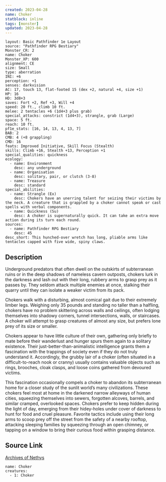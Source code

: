 ```yaml
---
created: 2023-04-28
name: Choker
statblock: inline
tags: [monster]
updated: 2023-04-28
---
```

```statblock
layout: Basic Pathfinder 1e Layout
source: "Pathfinder RPG Bestiary"
Monster_CR: 2
name: Choker
Monster_XP: 600
alignment: CE
size: Small
type: aberration
INI: +6
perception: +1
senses: darkvision
AC: 17, touch 13, flat-footed 15 (dex +2, natural +4, size +1)
HP: 16
HD: 3d8+3
saves: Fort +2, Ref +3, Will +4
speed: 20 ft., climb 10 ft.
melee: 2 tentacles +6 (1d4+3 plus grab)
special_attacks: constrict (1d4+3), strangle, grab (Large)
space: 5 ft.
reach: 10 ft.
pf1e_stats: [16, 14, 13, 4, 13, 7]
BAB: 2
CMB: 4 (+8 grappling)
CMD: 16
feats: Improved Initiative, Skill Focus (Stealth)
skills: Climb +16, Stealth +13, Perception +1
special_qualities: quickness
ecology:
  - name: Environment
    desc: any underground
  - name: Organisation
    desc: solitary, pair, or clutch (3-8)
  - name: Treasure
    desc: standard
special_abilities:
  - name: Strangle (Ex)
    desc: Chokers have an unerring talent for seizing their victims by the neck. A creature that is grappled by a choker cannot speak or cast spells with verbal components.
  - name: Quickness (Su)
    desc: A choker is supernaturally quick. It can take an extra move action during its turn each round.
sources:
  - name: Pathfinder RPG Bestiary
    desc: 45
desc_short: This hunched-over wretch has long, pliable arms like tentacles capped with five wide, spiny claws.
```
## Description
Underground predators that often dwell on the outskirts of subterranean ruins or in the deep shadows of nameless cavern outposts, chokers lurk in the darkness and lash out with their long, rubbery arms to grasp prey as it passes by. They seldom attack multiple enemies at once, stalking their quarry until they can isolate a weaker victim from its pack.

Chokers walk with a disturbing, almost comical gait due to their extremely limber legs. Weighing only 35 pounds and standing no taller than a halfling, chokers have no problem skittering across walls and ceilings, often lodging themselves into shadowy corners, tunnel intersections, walls, or staircases. A choker will attempt to grasp creatures of almost any size, but prefers lone prey of its size or smaller.

Chokers appear to have little culture of their own, gathering only briefly to mate before their wanderlust and hunger spurs them again to a solitary existence. Their just-better-than-animalistic intelligence grants them a fascination with the trappings of society even if they do not truly understand it. Accordingly, the grubby lair of a choker (often situated in a difficult-to-reach nook or cranny) usually contains valuable objects such as rings, brooches, cloak clasps, and loose coins gathered from devoured victims.

This fascination occasionally compels a choker to abandon its subterranean home for a closer study of the sunlit world’s many civilizations. These chokers feel most at home in the darkened narrow alleyways of human cities, squeezing themselves into sewers, forgotten alcoves, barrels, and similar cramped, overlooked spaces. Chokers prefer to keep hidden during the light of day, emerging from their hidey-holes under cover of darkness to hunt for food and cruel pleasure. Favorite tactics include using their long arms to scoop prey off the street from the safety of a nearby rooftop, attacking sleeping families by squeezing through an open chimney, or tapping on a window to bring their curious food within grasping distance.
## Source Link
[Archives of Nethys](https://aonprd.com/MonsterDisplay.aspx?ItemName=Choker)
```encounter-table
name: Choker
creatures:
  - 1: Choker
```
